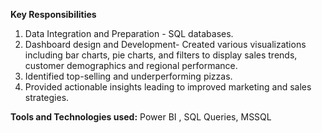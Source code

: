 **Key Responsibilities**
1) Data Integration and Preparation - SQL databases.
2) Dashboard design and Development- Created various visualizations including bar charts, pie charts, and filters to display sales trends, customer demographics and regional performance.
3) Identified top-selling and underperforming pizzas.
4) Provided actionable insights leading to improved marketing and sales strategies.

**Tools and Technologies used:**
 Power BI , SQL Queries, MSSQL
